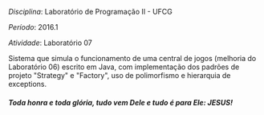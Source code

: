 _Disciplina_: Laboratório de Programação II - UFCG

_Período_: 2016.1

_Atividade_: Laboratório 07

Sistema que simula o funcionamento de uma central de jogos (melhoria do Laboratório 06) escrito em Java, com implementação dos padrões de projeto "Strategy" e "Factory", uso de polimorfismo e hierarquia de exceptions.

##### _Toda honra e toda glória, tudo vem Dele e tudo é para Ele: JESUS!_
